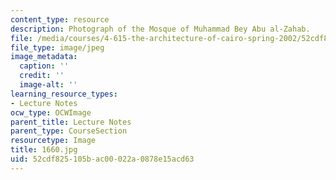 ```yaml
---
content_type: resource
description: Photograph of the Mosque of Muhammad Bey Abu al-Zahab.
file: /media/courses/4-615-the-architecture-of-cairo-spring-2002/52cdf825105bac00022a0878e15acd63_1660.jpg
file_type: image/jpeg
image_metadata:
  caption: ''
  credit: ''
  image-alt: ''
learning_resource_types:
- Lecture Notes
ocw_type: OCWImage
parent_title: Lecture Notes
parent_type: CourseSection
resourcetype: Image
title: 1660.jpg
uid: 52cdf825-105b-ac00-022a-0878e15acd63
---
```


